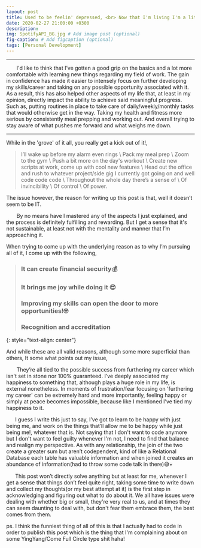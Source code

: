 ```yaml
---
layout: post
title: Used to be feelin' depressed, <br> Now that I'm living I'm a little obsessed!
date: 2020-02-27 21:00:00 +0300
description: 
img: SpotifyAPI_BG.jpg # Add image post (optional)
fig-caption: # Add figcaption (optional)
tags: [Personal Development]
---
```


---

&nbsp;&nbsp;&nbsp;&nbsp;&nbsp;&nbsp; I'd like to think that I’ve gotten a good grip on the basics and a lot more comfortable with learning new things regarding my field of work. The gain in confidence has made it easier to intensely focus on further developing my skills/career and taking on any possible opportunity associated with it. As a result, this has also helped other aspects of my life that, at least in my opinion, directly impact the ability to achieve said meaningful progress. Such as, putting routines in place to take care of daily/weekly/monthly tasks that would otherwise get in the way. Taking my health and fitness more serious by consistently meal prepping and working out. And overall trying to  stay aware of what pushes me forward and what weighs me down.

---

While in the 'grove' of it all, you really get a kick out of it!, 
> I’ll wake up before my alarm even rings \\
> Pack my meal prep \\
> Zoom to the gym \\
> Push a bit more on the day's workout \\
> Create new scripts at work, come up with cool new features \\
> Head out the office and rush to whatever project/side gig I currently got going on and well code code code \\
> Throughout the whole day there’s a sense of \\
> Of invincibility \\
> Of control \\
> Of power.

The issue however, the reason for writing up this post is that, well it doesn’t seem to be IT.

&nbsp;&nbsp;&nbsp;&nbsp;&nbsp;&nbsp; By no means have I mastered any of the aspects I just explained, and the process is definitely fulfilling and rewarding. But I get a sense that it's not sustainable, at least not with the mentality and manner that I’m approaching it.

When trying to come up with the underlying reason as to why I’m pursuing all of it, I come up with the following, 
> ### It can create financial security💰
> ### It brings me joy while doing it 😎
> ### Improving my skills can open the door to more opportunities!🤓
> ### Recognition and accreditation
{: style="text-align: center"}

And while these are all valid reasons, although some more superficial than others, 
It some what points out my issue, 

&nbsp;&nbsp;&nbsp;&nbsp;&nbsp;&nbsp; They’re all tied to the possible success from furthering my career which isn't set in stone nor 100% guaranteed. I’ve deeply associated my happiness to something that, although plays a huge role in my life, is external nonetheless. In moments of frustration/fear focusing on 'furthering my career' can be extremely hard and more importantly, feeling happy or simply at peace becomes impossible, because like I mentioned I’ve tied my happiness to it. 

&nbsp;&nbsp;&nbsp;&nbsp;&nbsp;&nbsp;I guess I write this just to say, I’ve got to learn to be happy with just being me, and work on the things that’ll allow me to be happy while just being me!, whatever that is. Not saying that I don't want to code anymore but I don't want to feel guilty whenever I'm not, I need to find that balance and realign my perspective. As with any relationship, the join of the two create a greater sum but aren’t codependent, kind of like a Relational Database each table has valuable information and when joined it creates an abundance of information(had to throw some code talk in there)😅💀 

&nbsp;&nbsp;&nbsp;&nbsp;&nbsp;&nbsp;This post won’t directly solve anything but at least for me, whenever I get a sense that things don’t feel quite right, taking some time to write down and collect my thoughts(or my best attempt at it) is the first step in acknowledging and figuring out what to do about it. We all have issues were dealing with whether big or small, they're very real to us, and at times they can seem daunting to deal with, but don't fear them embrace them, the best comes from them.

ps. I think the funniest thing of all of this is that I actually had to code in order to publish this post which is the thing that I'm complaining about on some YingYang/Come Full Circle type shit haha!


